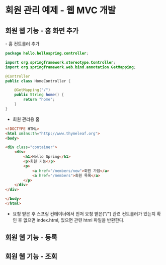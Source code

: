 <h1>회원 관리 예제 - 웹 MVC 개발</h1>  
  
<h2>회원 웹 기능 - 홈 화면 추가</h2>  
- 홈 컨트롤러 추가
    
```java   
package hello.hellospring.controller;

import org.springframework.stereotype.Controller;
import org.springframework.web.bind.annotation.GetMapping;

@Controller
public class HomeController {

    @GetMapping("/")
    public String home() {
        return "home";
    }
}
```  
  
- 회원 관리용 홈  
```html
<!DOCTYPE HTML>
<html xmlns:th="http://www.thymeleaf.org">
<body>

<div class="container">
    <div>
        <h1>Hello Spring</h1>
        <p>회원 기능</p>
        <p>
            <a href="/members/new">회원 가입</a>
            <a href="/members">회원 목록</a>
        </p>
    </div>
</div>

</body>
</html>
```  
  
  - 요청 받은 후 스프링 컨테이너에서 먼저 요청 받은("/") 관련 컨트롤러가 있는지 확인 후 없으면 index.html, 있으면 관련 html 파일을 반환한다.  
  
<h2>회원 웹 기능 - 등록</h2>  
  











<h2>회원 웹 기능 - 조회</h2>  
